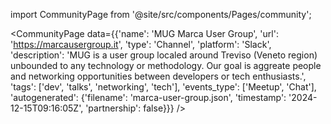 
import CommunityPage from '@site/src/components/Pages/community';

<CommunityPage
    data={{'name': 'MUG Marca User Group', 'url': 'https://marcausergroup.it', 'type': 'Channel', 'platform': 'Slack', 'description': 'MUG is a user group localed around Treviso (Veneto region) unbounded to any technology or methodology. Our goal is aggreate people and networking opportunities between developers or tech enthusiasts.', 'tags': ['dev', 'talks', 'networking', 'tech'], 'events_type': ['Meetup', 'Chat'], 'autogenerated': {'filename': 'marca-user-group.json', 'timestamp': '2024-12-15T09:16:05Z', 'partnership': false}}}
/>
